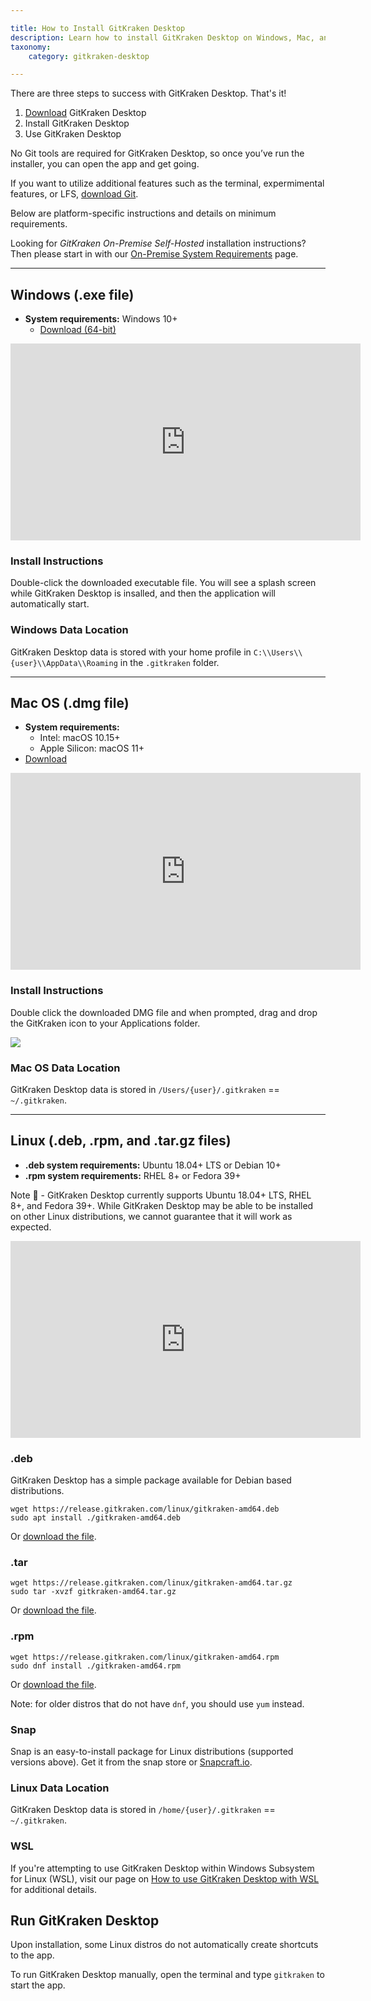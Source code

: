```yaml
---

title: How to Install GitKraken Desktop 
description: Learn how to install GitKraken Desktop on Windows, Mac, and Linux.
taxonomy:
    category: gitkraken-desktop

---
```


There are three steps to success with GitKraken Desktop. That's it!

1. [Download](https://gitkraken.com/download) GitKraken Desktop
2. Install GitKraken Desktop
3. Use GitKraken Desktop

No Git tools are required for GitKraken Desktop, so once you’ve run the installer, you can open the app and get going.

If you want to utilize additional features such as the terminal, expermimental features, or LFS, <a href='https://git-scm.com/' target="_blank">download Git</a>.


Below are platform-specific instructions and details on minimum requirements.

<div class='callout callout--basic'>
    <p>Looking for <em>GitKraken On-Premise Self-Hosted</em> installation instructions? Then please start in with our <a href="/enterprise/system-requirements">On-Premise System Requirements</a> page. </p>
</div>

***
## Windows (.exe file)
* **System requirements:** Windows 10+
    * [Download (64-bit)](https://gitkraken.com/download/windows64)

<div class='embed-container embed-container--16-9'>
    <iframe width="560" height="315" src="https://www.youtube.com/embed/obIK_732_9M?ecver=1" frameborder="0" allowfullscreen></iframe>
</div>

### Install Instructions
Double-click the downloaded executable file. You will see a splash screen while GitKraken Desktop is insalled, and then the application will automatically start.

### Windows Data Location
GitKraken Desktop data is stored with your home profile in `C:\\Users\\{user}\\AppData\\Roaming` in the `.gitkraken` folder.

***
## Mac OS (.dmg file)
* **System requirements:**
    * Intel: macOS 10.15+
    * Apple Silicon: macOS 11+
* [Download](https://gitkraken.com/download/mac)

<div class='embed-container embed-container--16-9'>
    <iframe width="560" height="315" src="https://www.youtube.com/embed/22HD1ZnNytk?ecver=1" frameborder="0" allowfullscreen></iframe>
</div>

### Install Instructions
Double click the downloaded DMG file and when prompted, drag and drop the GitKraken icon to your Applications folder.


<img src="/wp-content/uploads/mac-install.png" class="help-center-img img-bordered">



### Mac OS Data Location
GitKraken Desktop data is stored in `/Users/{user}/.gitkraken` == `~/.gitkraken`.

***
## Linux (.deb, .rpm, and .tar.gz files)
* **.deb system requirements:** Ubuntu 18.04+ LTS or Debian 10+
* **.rpm system requirements:** RHEL 8+ or Fedora 39+

<div class='callout callout--warning'>
    <p>Note 📝 - GitKraken Desktop currently supports Ubuntu 18.04+ LTS, RHEL 8+, and Fedora 39+. While GitKraken Desktop may be able to be installed on other Linux distributions, we cannot guarantee that it will work as expected.</p>
</div>

<div class='embed-container embed-container--16-9'>
    <iframe width="560" height="315" src="https://www.youtube.com/embed/Cx4aQzlMSw4?ecver=1" frameborder="0" allowfullscreen></iframe>
</div>

### .deb
GitKraken Desktop has a simple package available for Debian based distributions.
```
wget https://release.gitkraken.com/linux/gitkraken-amd64.deb
sudo apt install ./gitkraken-amd64.deb
```
Or [download the file](https://gitkraken.com/download/linux-deb).

### .tar
```
wget https://release.gitkraken.com/linux/gitkraken-amd64.tar.gz
sudo tar -xvzf gitkraken-amd64.tar.gz
```
Or [download the file](https://gitkraken.com/download/linux-gzip).

### .rpm
```
wget https://release.gitkraken.com/linux/gitkraken-amd64.rpm
sudo dnf install ./gitkraken-amd64.rpm
```
Or [download the file](https://gitkraken.com/download/linux-rpm).

Note: for older distros that do not have ```dnf```, you should use ```yum``` instead.



### Snap

Snap is an easy-to-install package for Linux distributions (supported versions above). Get it from the snap store or [Snapcraft.io](https://snapcraft.io/gitkraken).

### Linux Data Location
GitKraken Desktop data is stored in `/home/{user}/.gitkraken` == `~/.gitkraken`.

### WSL
If you're attempting to use GitKraken Desktop within Windows Subsystem for Linux (WSL), visit our page on <a href="https://help.gitkraken.com/gitkraken-desktop/windows-subsystem-for-linux/">How to use GitKraken Desktop with WSL</a> for additional details.

## Run GitKraken Desktop

Upon installation, some Linux distros do not automatically create shortcuts to the app.

To run GitKraken Desktop manually, open the terminal and type `gitkraken` to start the app.

